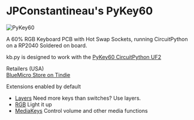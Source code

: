 # JPConstantineau's PyKey60

![PyKey60](https://cdn.tindiemedia.com/images/resize/JYsH3WYq6GZD4xnvByhHXzwLhPo=/p/full-fit-in/2400x1600/i/556481/products/2021-09-17T19%3A53%3A16.118Z-PXL_20210917_194653430.jpg?1631883222)

A 60% RGB Keyboard PCB with Hot Swap Sockets, running CircuitPython on a RP2040 Soldered on board.

kb.py is designed to work with the [PyKey60 CircuitPython UF2](https://circuitpython.org/board/jpconstantineau_pykey60/)

Retailers (USA)  
[BlueMicro Store on Tindie](https://www.tindie.com/products/jpconstantineau/pykey60-rgb-keyboard-pcb-with-a-rp2040/)  

Extensions enabled by default  
- [Layers](/docs/layers.md) Need more keys than switches? Use layers.
- [RGB](/docs/rgb.md) Light it up
- [MediaKeys](/docs/media_keys.md) Control volume and other media functions
